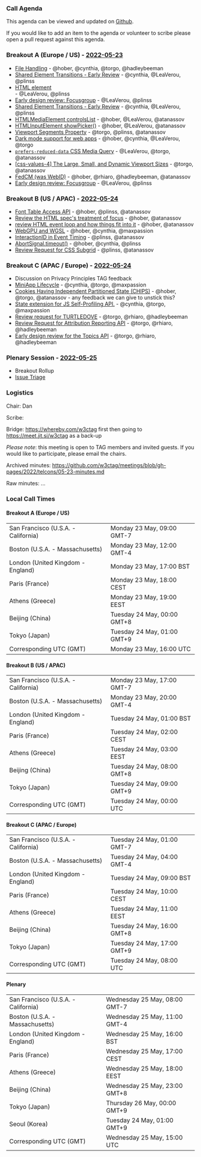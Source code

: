 ### Call Agenda

This agenda can be viewed and updated on [Github](https://github.com/w3ctag/meetings/blob/gh-pages/2022/telcons/05-23-agenda.md).

If you would like to add an item to the agenda or volunteer to scribe please open a pull request against this agenda.

### Breakout A (Europe / US) - [2022-05-23](https://www.timeanddate.com/worldclock/converter.html?iso=20220523T160000&p1=224&p2=43&p3=136&p4=195&p5=26&p6=33&p7=248&p8=235)

* [File Handling](https://github.com/w3ctag/design-reviews/issues/371) - @hober, @cynthia, @torgo, @hadleybeeman
* [Shared Element Transitions - Early Review](https://github.com/w3ctag/design-reviews/issues/631) - @cynthia, @LeaVerou, @plinss
* [<search> HTML element](https://github.com/w3ctag/design-reviews/issues/714) - @LeaVerou, @plinss
* [Early design review: Focusgroup](https://github.com/w3ctag/design-reviews/issues/732) - @LeaVerou, @plinss
* [Shared Element Transitions - Early Review](https://github.com/w3ctag/design-reviews/issues/631) - @cynthia, @LeaVerou, @plinss
* [HTMLMediaElement controlsList](https://github.com/w3ctag/design-reviews/issues/643) - @hober, @LeaVerou, @atanassov
* [HTMLInputElement showPicker()](https://github.com/w3ctag/design-reviews/issues/688) - @hober, @LeaVerou, @atanassov
* [Viewport Segments Property](https://github.com/w3ctag/design-reviews/issues/689) - @torgo, @plinss, @atanassov
* [Dark mode support for web apps](https://github.com/w3ctag/design-reviews/issues/696) - @hober, @cynthia, @LeaVerou, @torgo
* [`prefers-reduced-data` CSS Media Query](https://github.com/w3ctag/design-reviews/issues/705) - @LeaVerou, @torgo, @atanassov
* [[css-values-4] The Large, Small, and Dynamic Viewport Sizes](https://github.com/w3ctag/design-reviews/issues/706) - @torgo, @atanassov
* [FedCM (was WebID)](https://github.com/w3ctag/design-reviews/issues/718) - @hober, @rhiaro, @hadleybeeman, @atanassov
* [Early design review: Focusgroup](https://github.com/w3ctag/design-reviews/issues/732) - @LeaVerou, @plinss

### Breakout B (US / APAC) - [2022-05-24](https://www.timeanddate.com/worldclock/converter.html?iso=20220524T000000&p1=224&p2=43&p3=136&p4=195&p5=26&p6=33&p7=248&p8=235)

* [Font Table Access API](https://github.com/w3ctag/design-reviews/issues/400) - @hober, @plinss, @atanassov
* [Review the HTML spec's treatment of focus](https://github.com/w3ctag/design-reviews/issues/468) - @hober, @atanassov
* [review HTML event loop and how things fit into it](https://github.com/w3ctag/design-reviews/issues/489) - @hober, @atanassov
* [WebGPU and WGSL](https://github.com/w3ctag/design-reviews/issues/626) - @hober, @cynthia, @maxpassion
* [InteractionID in Event Timing](https://github.com/w3ctag/design-reviews/issues/670) - @plinss, @atanassov
* [AbortSignal.timeout()](https://github.com/w3ctag/design-reviews/issues/711) - @hober, @cynthia, @plinss
* [Review Request for CSS Subgrid](https://github.com/w3ctag/design-reviews/issues/712) - @plinss, @atanassov

### Breakout C (APAC / Europe) - [2022-05-24](https://www.timeanddate.com/worldclock/converter.html?iso=20220524T080000&p1=224&p2=43&p3=136&p4=195&p5=26&p6=33&p7=248&p8=235)

* Discussion on Privacy Principles TAG feedback
* [MiniApp Lifecycle](https://github.com/w3ctag/design-reviews/issues/523) - @cynthia, @torgo, @maxpassion
* [Cookies Having Independent Partitioned State (CHIPS)](https://github.com/w3ctag/design-reviews/issues/654) - @hober, @torgo, @atanassov - any feedback we can give to unstick this?
* [State extension for JS Self-Profiling API.](https://github.com/w3ctag/design-reviews/issues/682) - @cynthia, @torgo, @maxpassion
* [Review request for TURTLEDOVE](https://github.com/w3ctag/design-reviews/issues/723) - @torgo, @rhiaro, @hadleybeeman
* [Review Request for Attribution Reporting API](https://github.com/w3ctag/design-reviews/issues/724) - @torgo, @rhiaro, @hadleybeeman
* [Early design review for the Topics API](https://github.com/w3ctag/design-reviews/issues/726) - @torgo, @rhiaro, @hadleybeeman

### Plenary Session - [2022-05-25](https://www.timeanddate.com/worldclock/converter.html?iso=20220525T150000&p1=224&p2=43&p3=136&p4=195&p5=26&p6=33&p7=248&p8=235)

* Breakout Rollup
* [Issue Triage](https://github.com/w3ctag/design-reviews/issues?q=is%3Aissue+is%3Aopen+label%3A%22Progress%3A+untriaged%22)

### Logistics

Chair: Dan

Scribe:

Bridge: https://whereby.com/w3ctag first then going to https://meet.jit.si/w3ctag as a back-up

*Please note*: this meeting is open to TAG members and invited guests. If you would like to participate, please email the chairs.

Archived minutes: https://github.com/w3ctag/meetings/blob/gh-pages/2022/telcons/05-23-minutes.md

Raw minutes: ...


### Local Call Times

#### Breakout A (Europe / US)

<table>
<tr><td> San Francisco (U.S.A. - California) <td> Monday 23 May, 09:00 GMT-7</td></tr>
<tr><td> Boston (U.S.A. - Massachusetts) <td> Monday 23 May, 12:00 GMT-4</td></tr>
<tr><td> London (United Kingdom - England) <td> Monday 23 May, 17:00 BST</td></tr>
<tr><td> Paris (France) <td> Monday 23 May, 18:00 CEST</td></tr>
<tr><td> Athens (Greece) <td> Monday 23 May, 19:00 EEST</td></tr>
<tr><td> Beijing (China) <td> Tuesday 24 May, 00:00 GMT+8</td></tr>
<tr><td> Tokyo (Japan) <td> Tuesday 24 May, 01:00 GMT+9</td></tr>
<tr><td> Corresponding UTC (GMT) <td> Monday 23 May, 16:00 UTC</td></tr>
</table>

#### Breakout B (US / APAC)

<table>
<tr><td> San Francisco (U.S.A. - California) <td> Monday 23 May, 17:00 GMT-7</td></tr>
<tr><td> Boston (U.S.A. - Massachusetts) <td> Monday 23 May, 20:00 GMT-4</td></tr>
<tr><td> London (United Kingdom - England) <td> Tuesday 24 May, 01:00 BST</td></tr>
<tr><td> Paris (France) <td> Tuesday 24 May, 02:00 CEST</td></tr>
<tr><td> Athens (Greece) <td> Tuesday 24 May, 03:00 EEST</td></tr>
<tr><td> Beijing (China) <td> Tuesday 24 May, 08:00 GMT+8</td></tr>
<tr><td> Tokyo (Japan) <td> Tuesday 24 May, 09:00 GMT+9</td></tr>
<tr><td> Corresponding UTC (GMT) <td> Tuesday 24 May, 00:00 UTC</td></tr>
</table>

#### Breakout C (APAC / Europe)

<table>
<tr><td> San Francisco (U.S.A. - California) <td> Tuesday 24 May, 01:00 GMT-7</td></tr>
<tr><td> Boston (U.S.A. - Massachusetts) <td> Tuesday 24 May, 04:00 GMT-4</td></tr>
<tr><td> London (United Kingdom - England) <td> Tuesday 24 May, 09:00 BST</td></tr>
<tr><td> Paris (France) <td> Tuesday 24 May, 10:00 CEST</td></tr>
<tr><td> Athens (Greece) <td> Tuesday 24 May, 11:00 EEST</td></tr>
<tr><td> Beijing (China) <td> Tuesday 24 May, 16:00 GMT+8</td></tr>
<tr><td> Tokyo (Japan) <td> Tuesday 24 May, 17:00 GMT+9</td></tr>
<tr><td> Corresponding UTC (GMT) <td> Tuesday 24 May, 08:00 UTC</td></tr>
</table>

#### Plenary

<table>
<tr><td> San Francisco (U.S.A. - California) <td> Wednesday 25 May, 08:00 GMT-7</td></tr>
<tr><td> Boston (U.S.A. - Massachusetts) <td> Wednesday 25 May, 11:00 GMT-4</td></tr>
<tr><td> London (United Kingdom - England) <td> Wednesday 25 May, 16:00 BST</td></tr>
<tr><td> Paris (France) <td> Wednesday 25 May, 17:00 CEST</td></tr>
<tr><td> Athens (Greece) <td> Wednesday 25 May, 18:00 EEST</td></tr>
<tr><td> Beijing (China) <td> Wednesday 25 May, 23:00 GMT+8</td></tr>
<tr><td> Tokyo (Japan) <td> Thursday 26 May, 00:00 GMT+9</td></tr>
<tr><td> Seoul (Korea) <td> Tuesday 24 May, 01:00 GMT+9</td></tr>
<tr><td> Corresponding UTC (GMT) <td> Wednesday 25 May, 15:00 UTC</td></tr>
</table>
